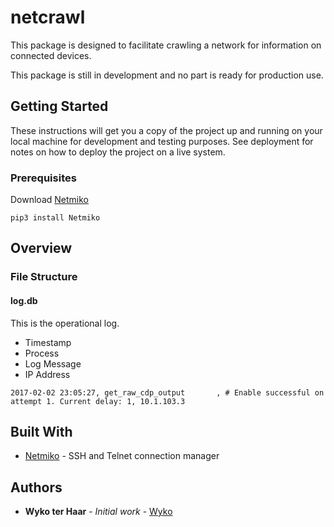 # netcrawl

This package is designed to facilitate crawling a network for information on connected devices.

This package is still in development and no part is ready for production use.


## Getting Started

These instructions will get you a copy of the project up and running on your local machine for development and testing purposes. See deployment for notes on how to deploy the project on a live system.

### Prerequisites

Download [Netmiko](https://github.com/ktbyers/netmiko)

```
pip3 install Netmiko
```


## Overview


### File Structure

#### log.db

This is the operational log.
* Timestamp
* Process
* Log Message
* IP Address

```
2017-02-02 23:05:27, get_raw_cdp_output       , # Enable successful on attempt 1. Current delay: 1, 10.1.103.3
```


## Built With

* [Netmiko](https://github.com/ktbyers/netmiko) - SSH and Telnet connection manager

## Authors

* **Wyko ter Haar** - *Initial work* - [Wyko](https://github.com/Wyko)
